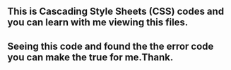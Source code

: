## This is Cascading Style Sheets (CSS) codes and you can learn with me viewing this files.

## Seeing this code and found the the error code you can make the true for me.Thank.

